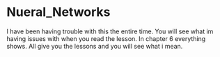 # Nueral_Networks

I have been having trouble with this the entire time. You will see what im having issues with when you read the lesson. In chapter 6 everything shows. All give you the lessons and you will see what i mean.
